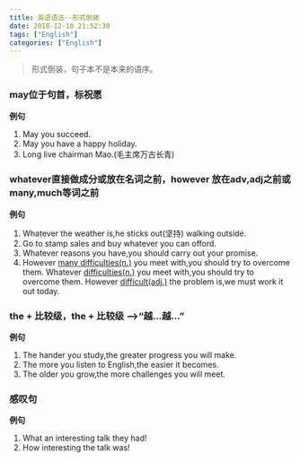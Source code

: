 ```yaml
---
title: 英语语法--形式倒装
date: 2018-12-10 21:52:30
tags: ["English"]
categories: ["English"]
---
```

> 形式倒装，句子本不是本来的语序。

### may位于句首，标祝愿
**例句**
1. May you succeed.
2. May you have a happy holiday.
3. Long live chairman Mao.(毛主席万古长青)

### whatever直接做成分或放在名词之前，however 放在adv,adj之前或many,much等词之前
**例句**
1. Whatever the weather is,he sticks out(坚持) walking outside.
2. Go to stamp sales and buy whatever you can offord.
3. Whatever reasons you have,you should carry out your promise.
4. However <u>many difficulties(n.)</u> you meet with,you should try to overcome them.
Whatever <u>difficulties(n.)</u> you meet with,you should try to overcome them.
However <u>difficult(adj.)</u> the problem is,we must work it out today.

### the + 比较级，the + 比较级  \-\->“越...越...”
**例句**
1. The hander you study,the greater progress you will make.
2. The more you listen to English,the easier it becomes.
3. The older you grow,the more challenges you will meet.

### 感叹句
**例句** 
1. What an interesting talk they had!
2. How interesting the talk was!